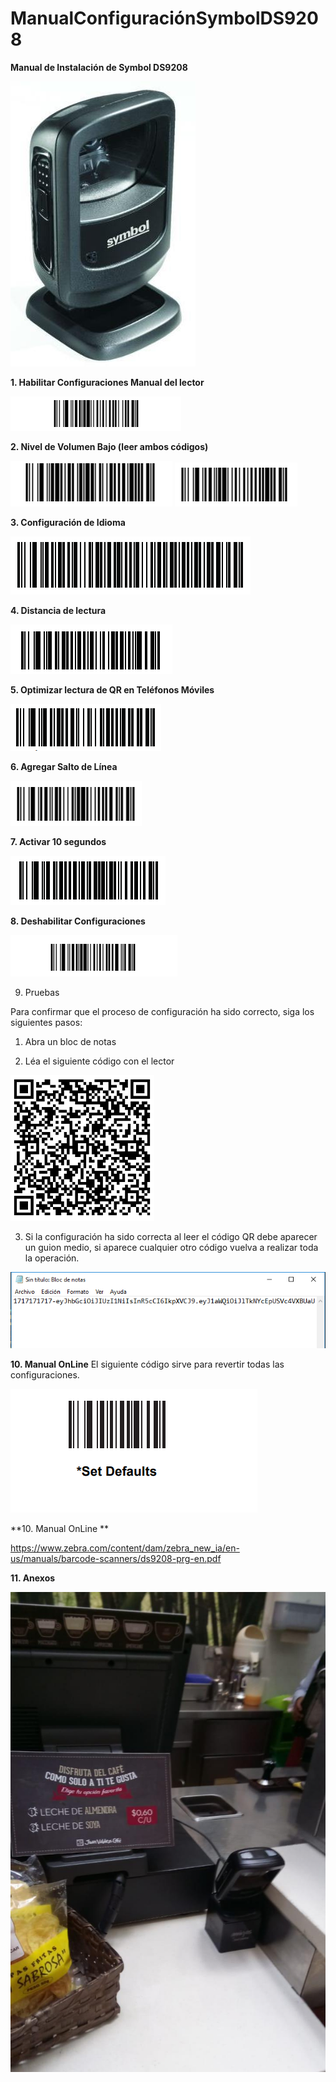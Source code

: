 # ManualConfiguraciónSymbolDS9208



**Manual de Instalación de Symbol DS9208**

  ![](1.png)


**1. Habilitar Configuraciones Manual del lector**

  ![](2.png)

**2. Nivel de Volumen Bajo (leer ambos códigos)**

  ![](3.png)
  ![](4.png)


**3. Configuración de Idioma**

  ![](5.png)



**4. Distancia de lectura**

  ![](6.png)

**5. Optimizar lectura de QR en Teléfonos Móviles**

  ![](7.png)

**6. Agregar Salto de Línea**

  ![](8.png) 

**7. Activar 10 segundos**

  ![](9.png)

**8. Deshabilitar Configuraciones**

  ![](10.png)



9. Pruebas

Para confirmar que el proceso de configuración ha sido correcto, siga los siguientes pasos:

1. Abra un bloc de notas

2. Léa el siguiente código con el lector


![](11.png)


3. Si la configuración ha sido correcta al leer el código QR debe aparecer un guion medio, si aparece 
cualquier otro código vuelva a realizar toda la operación.

![](12.png)


**10. Manual OnLine** 
El siguiente código sirve para revertir todas las configuraciones.

![](13.png)


**10. Manual OnLine **

https://www.zebra.com/content/dam/zebra_new_ia/en-us/manuals/barcode-scanners/ds9208-prg-en.pdf

**11. Anexos**

![](14.png)